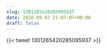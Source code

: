 ```yaml
---
slug: 1301265420285095937
date: 2020-09-02 21:07:07+00:00
draft: false
---
```


{{< tweet 1301265420285095937 >}}
